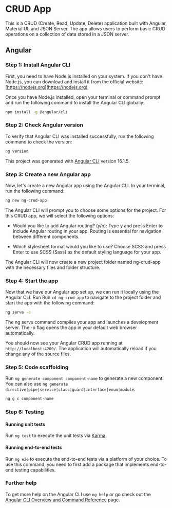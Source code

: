 # CRUD App 

This is a CRUD (Create, Read, Update, Delete) application built with Angular, Material UI, and JSON Server. The app allows users to perform basic CRUD operations on a collection of data stored in a JSON server.

## Angular

### Step 1: Install Angular CLI

First, you need to have Node.js installed on your system. If you don't have Node.js, you can download and install it from the official website: [https://nodejs.org](https://nodejs.org)

Once you have Node.js installed, open your terminal or command prompt and run the following command to install the Angular CLI globally:

```bash
npm install -g @angular/cli
```

### Step 2: Check Angular version
To verify that Angular CLI was installed successfully, run the following command to check the version:

```bash
ng version
```
This project was generated with [Angular CLI](https://github.com/angular/angular-cli) version 16.1.5.

### Step 3: Create a new Angular app
Now, let's create a new Angular app using the Angular CLI. In your terminal, run the following command:

```bash
ng new ng-crud-app
```

The Angular CLI will prompt you to choose some options for the project. For this CRUD app, we will select the following options:

- Would you like to add Angular routing? (y/n): Type y and press Enter to include Angular routing in your app. Routing is essential for navigation between different components.

- Which stylesheet format would you like to use? Choose SCSS and press Enter to use SCSS (Sass) as the default styling language for your app.

The Angular CLI will now create a new project folder named ng-crud-app with the necessary files and folder structure.

### Step 4: Start the app
Now that we have our Angular app set up, we can run it locally using the Angular CLI. Run Run `cd ng-crud-app` to navigate to the project folder and start the app with the following command:

```bash
ng serve -o
```

The ng serve command compiles your app and launches a development server. The -o flag opens the app in your default web browser automatically. 

You should now see your Angular CRUD app running at `http://localhost:4200/`. The application will automatically reload if you change any of the source files.

### Step 5: Code scaffolding

Run `ng generate component component-name` to generate a new component. You can also use `ng generate directive|pipe|service|class|guard|interface|enum|module`.

```bash
ng g c component-name 
```

### Step 6: Testing
#### Running unit tests

Run `ng test` to execute the unit tests via [Karma](https://karma-runner.github.io).

#### Running end-to-end tests

Run `ng e2e` to execute the end-to-end tests via a platform of your choice. To use this command, you need to first add a package that implements end-to-end testing capabilities.


### Further help

To get more help on the Angular CLI use `ng help` or go check out the [Angular CLI Overview and Command Reference](https://angular.io/cli) page.







